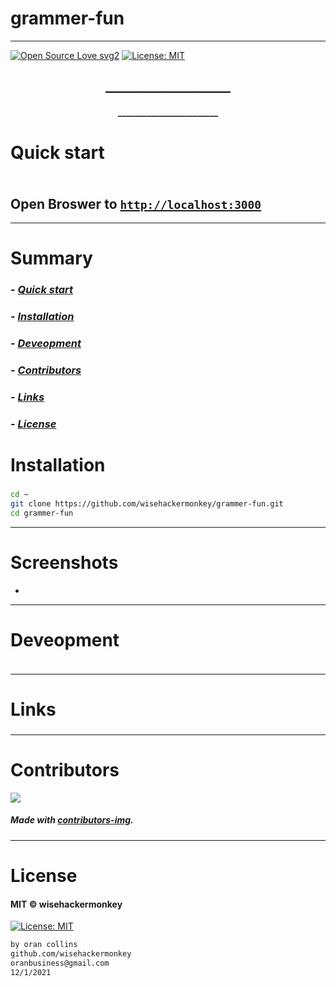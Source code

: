 # grammer-fun
----
[![Open Source Love svg2](https://badges.frapsoft.com/os/v2/open-source.svg?v=103)](https://github.com/ellerbrock/open-source-badges/)
[![License: MIT](https://img.shields.io/badge/License-MIT-yellow.svg)](https://opensource.org/licenses/MIT)


<!-- <img src="NNNNNNNNNNNNN" width="400"> -->


<h2 align="center">____________________</h2>

<h4 align="center">________________________</h4>










# Quick start
### 
##### 
```bash
``` 
## Open Broswer to [`http://localhost:3000`](http://localhost:3000)

---










# Summary
### -  *[Quick start](#Quick-start)*
### -  *[Installation](#Installation)*
### -  *[Deveopment](#For-developers)*
### -  *[Contributors](#Contributors)*
### -  *[Links](#Links)*
### -  *[License](#License)*













 
# Installation
### 
```bash
cd ~
git clone https://github.com/wisehackermonkey/grammer-fun.git
cd grammer-fun
```











 -----------------
# Screenshots
- <!-- <img src="NNNNNNNNNNNNN" width="400"> -->














-----------------
# Deveopment
### 
```bash
```












 
---
# Links
### 
### 
### 
### 
### 












 -----------------
# Contributors

[![](https://contrib.rocks/image?repo=wisehackermonkey/grammer-fun)](https://github.com/wisehackermonkey/grammer-fun/graphs/contributors)

##### Made with [contributors-img](https://contrib.rocks).

-----------------
# License
#### MIT © wisehackermonkey
[![License: MIT](https://img.shields.io/badge/License-MIT-yellow.svg)](https://opensource.org/licenses/MIT)
```bash
by oran collins
github.com/wisehackermonkey
oranbusiness@gmail.com
12/1/2021
```
<!-- 

# Docker
### Build
```bash
cd ~
git clone https://github.com/wisehackermonkey/grammer-fun.git
cd grammer-fun
docker build -t wisehackermonkey/grammer-fun:latest .  
```
### Run
```bash
docker run -it --rm --name wisehackermonkey/grammer-fun:latest  
```
### Docker-compose
```bash
docker-compose build
docker-compose up 
```
# Publish Docker Image
```bash
docker build -t wisehackermonkey/grammer-fun:latest .
docker login
docker push wisehackermonkey/grammer-fun:latest
```
# Deploy on netlify
```
npm install netlify-cli -g
netlify login
netlify deploy
netlify deploy --prod
```
-->